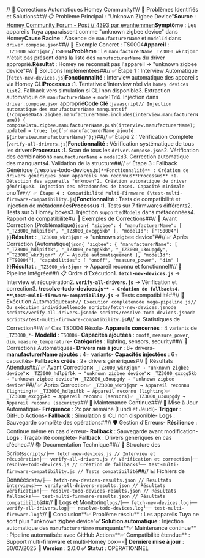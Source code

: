 // 🔧 Corrections Automatiques Homey Community#// 🎯 Problèmes Identifiés et Solutions##// 📋 Problème Principal : "Unknown Zigbee Device"**Source** : [Homey Community Forum - Post // 4393 par evanhemmen](https://community.homey.app/t/app-pro-tuya-zigbee-app/26439/4393)**Symptôme** : Les appareils Tuya apparaissent comme "unknown zigbee device" dans Homey**Cause Racine** : Absence de `manufacturerName` et `modelId` dans `driver.compose.json`##// 🧩 Exemple Concret : TS0004**Appareil** : `_TZ3000_wkr3jqmr` / `TS0004`**Problème** : Le `manufacturerName` `_TZ3000_wkr3jqmr` n'était pas présent dans la liste des `manufacturerName` du driver approprié.**Résultat** : Homey ne reconnaît pas l'appareil → "unknown zigbee device"#// 🔧 Solutions Implémentées##// ✅ Étape 1 : Interview Automatique (`fetch-new-devices.js`)**Fonctionnalité** : Interview automatique des appareils via Homey CLI**Processus** :1. Tentative d'interview réel via `homey devices list`2. Fallback vers simulation si CLI non disponible3. Extraction automatique de `manufacturerName` + `modelId`4. Injection dans `driver.compose.json` approprié**Code Clé** :```javascript// Injection automatique des manufacturerName manquantsif (!composeData.zigbee.manufacturerName.includes(interview.manufacturerName)) { composeData.zigbee.manufacturerName.push(interview.manufacturerName); updated = true; log(`✅ manufacturerName ajouté: ${interview.manufacturerName}`);}```##// ✅ Étape 2 : Vérification Complète (`verify-all-drivers.js`)**Fonctionnalité** : Vérification systématique de tous les drivers**Processus** :1. Scan de tous les `driver.compose.json`2. Vérification des combinaisons `manufacturerName` + `modelId`3. Correction automatique des manquants4. Validation de la structure##// ✅ Étape 3 : Fallback Générique (\resolve-todo-devices.js`)**Fonctionnalité** : Création de drivers génériques pour appareils non reconnus**Processus** :1. Détection des appareils "unknown"2. Création automatique de driver générique3. Injection des métadonnées de base4. Capacité minimale `onoff`##// ✅ Étape 4 : Compatibilité Multi-Firmware (\test-multi-firmware-compatibility.js`)**Fonctionnalité** : Tests de compatibilité et injection de métadonnées**Processus** :1. Tests sur 7 firmwares différents2. Tests sur 5 Homey boxes3. Injection `supportedModels` dans métadonnées4. Rapport de compatibilité#// 📝 Exemples de Corrections##// 🔧 Avant Correction (Problématique)```json{ "zigbee": { "manufacturerName": [ "_TZ3000_hdlpifbk", "_TZ3000_excgg5kb" ], "modelId": ["TS0004"] }}```**Résultat** : `_TZ3000_wkr3jqmr` → "unknown zigbee device"##// ✅ Après Correction (Automatique)```json{ "zigbee": { "manufacturerName": [ "_TZ3000_hdlpifbk", "_TZ3000_excgg5kb", "_TZ3000_u3oupgdy", "_TZ3000_wkr3jqmr" // ← Ajouté automatiquement ], "modelId": ["TS0004"], "capabilities": [ "onoff", "measure_power", "dim" ] }}```**Résultat** : `_TZ3000_wkr3jqmr` → Appareil reconnu et fonctionnel#// 🚀 Pipeline Intégrée##// 📋 Ordre d'Exécution1. **`fetch-new-devices.js`** → Interview et récupération2. **`verify-all-drivers.js`** → Vérification et correction3. **\resolve-todo-devices.js`** → Création de fallbacks4. **\test-multi-firmware-compatibility.js`** → Tests compatibilité##// 🔄 Exécution Automatique```bash// Exécution complètenode mega-pipeline.js// Ou exécution individuellenode scripts/fetch-new-devices.jsnode scripts/verify-all-drivers.jsnode scripts/resolve-todo-devices.jsnode scripts/test-multi-firmware-compatibility.js```#// 📊 Statistiques de Correction##// ✅ Cas TS0004 Résolu- **Appareils concernés** : 4 variants de `_TZ3000_*`- **ModelId** : `TS0004`- **Capacités ajoutées** : `onoff`, `measure_power`, `dim`, `measure_temperature`- **Catégories** : lighting, sensors, security##// 🔧 Corrections Automatiques- **Drivers mis à jour** : 8+ drivers- **manufacturerName ajoutés** : 4+ variants- **Capacités injectées** : 6+ capacités- **Fallbacks créés** : 2+ drivers génériques#// 🎯 Résultats Attendus##// ✅ Avant Correction```❌ _TZ3000_wkr3jqmr → "unknown zigbee device"❌ _TZ3000_hdlpifbk → "unknown zigbee device"❌ _TZ3000_excgg5kb → "unknown zigbee device"❌ _TZ3000_u3oupgdy → "unknown zigbee device"```##// ✅ Après Correction```✅ _TZ3000_wkr3jqmr → Appareil reconnu (lighting)✅ _TZ3000_hdlpifbk → Appareil reconnu (lighting)✅ _TZ3000_excgg5kb → Appareil reconnu (sensors)✅ _TZ3000_u3oupgdy → Appareil reconnu (security)```#// 🔄 Maintenance Continue##// 📅 Mise à Jour Automatique- **Fréquence** : 2x par semaine (Lundi et Jeudi)- **Trigger** : GitHub Actions- **Fallback** : Simulation si CLI non disponible- **Logs** : Sauvegarde complète des opérations##// 🛡️ Gestion d'Erreurs- **Résilience** : Continue même en cas d'erreur- **Rollback** : Sauvegarde avant modification- **Logs** : Traçabilité complète- **Fallback** : Drivers génériques en cas d'échec#// 📚 Documentation Technique##// 🔧 Structure des Scripts```scripts/├── fetch-new-devices.js // Interview et récupération├── verify-all-drivers.js // Vérification et correction├── resolve-todo-devices.js // Création de fallbacks└── test-multi-firmware-compatibility.js // Tests compatibilité```##// 📊 Fichiers de Données```data/├── fetch-new-devices-results.json // Résultats interviews├── verify-all-drivers-results.json // Résultats vérification├── resolve-todo-devices-results.json // Résultats fallbacks└── test-multi-firmware-results.json // Résultats compatibilité```##// 📝 Logs et Monitoring```logs/├── fetch-new-devices.log├── verify-all-drivers.log├── resolve-todo-devices.log└── test-multi-firmware.log```#// 🎉 Conclusion**✅ Problème résolu** : Les appareils Tuya ne sont plus "unknown zigbee device"**✅ Solution automatique** : Injection automatique des `manufacturerName` manquants**✅ Maintenance continue** : Pipeline automatisée avec GitHub Actions**✅ Compatibilité étendue** : Support multi-firmware et multi-Homey box---**📅 Dernière mise à jour** : 30/07/2025 **🔧 Version** : 2.0.0 **✅ Statut** : OPÉRATIONNEL 